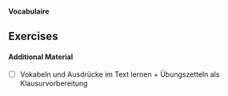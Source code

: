 #### Vocabulaire 



## Exercises






#### Additional Material




- [ ]  Vokabeln und Ausdrücke im Text lernen + Übungszetteln als Klausurvorbereitung